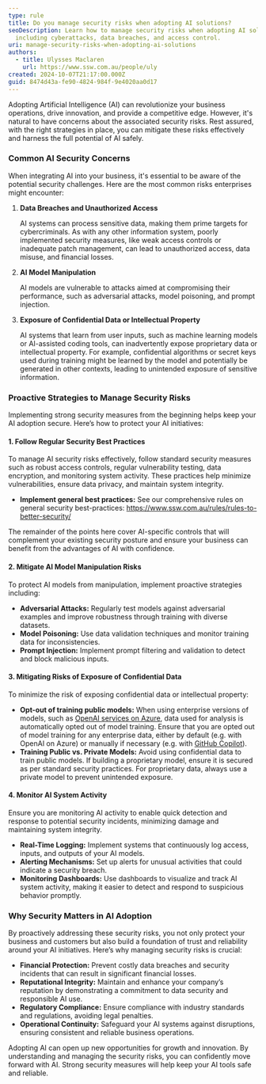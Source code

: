 ```yaml
---
type: rule
title: Do you manage security risks when adopting AI solutions?
seoDescription: Learn how to manage security risks when adopting AI solutions,
  including cyberattacks, data breaches, and access control.
uri: manage-security-risks-when-adopting-ai-solutions
authors:
  - title: Ulysses Maclaren
    url: https://www.ssw.com.au/people/uly
created: 2024-10-07T21:17:00.000Z
guid: 8474d43a-fe90-4824-984f-9e4020aa0d17
---
```

Adopting Artificial Intelligence (AI) can revolutionize your business operations, drive innovation, and provide a competitive edge. However, it's natural to have concerns about the associated security risks. Rest assured, with the right strategies in place, you can mitigate these risks effectively and harness the full potential of AI safely.


<!--endintro-->


### Common AI Security Concerns


When integrating AI into your business, it's essential to be aware of the potential security challenges. Here are the most common risks enterprises might encounter:


1. **Data Breaches and Unauthorized Access**


   AI systems can process sensitive data, making them prime targets for cybercriminals. As with any other information system, poorly implemented security measures, like weak access controls or inadequate patch management, can lead to unauthorized access, data misuse, and financial losses.
2. **AI Model Manipulation**


   AI models are vulnerable to attacks aimed at compromising their performance, such as adversarial attacks, model poisoning, and prompt injection.
3. **Exposure of Confidential Data or Intellectual Property**


   AI systems that learn from user inputs, such as machine learning models or AI-assisted coding tools, can inadvertently expose proprietary data or intellectual property. For example, confidential algorithms or secret keys used during training might be learned by the model and potentially be generated in other contexts, leading to unintended exposure of sensitive information.


### Proactive Strategies to Manage Security Risks


Implementing strong security measures from the beginning helps keep your AI adoption secure. Here’s how to protect your AI initiatives:


#### 1. Follow Regular Security Best Practices


To manage AI security risks effectively, follow standard security measures such as robust access controls, regular vulnerability testing, data encryption, and monitoring system activity. These practices help minimize vulnerabilities, ensure data privacy, and maintain system integrity.


* **Implement general best practices:** See our comprehensive rules on general security best-practices: https://www.ssw.com.au/rules/rules-to-better-security/


The remainder of the points here cover AI-specific controls that will complement your existing security posture and ensure your business can benefit from the advantages of AI with confidence.


#### 2. Mitigate AI Model Manipulation Risks


To protect AI models from manipulation, implement proactive strategies including:


* **Adversarial Attacks:** Regularly test models against adversarial examples and improve robustness through training with diverse datasets.
* **Model Poisoning:** Use data validation techniques and monitor training data for inconsistencies.
* **Prompt Injection:** Implement prompt filtering and validation to detect and block malicious inputs.


#### 3. Mitigating Risks of Exposure of Confidential Data


To minimize the risk of exposing confidential data or intellectual property:


* **Opt-out of training public models:** When using enterprise versions of models, such as [OpenAI services on Azure](https://azure.microsoft.com/products/ai-services/openai-service), data used for analysis is automatically opted out of model training. Ensure that you are opted out of model training for any enterprise data, either by default (e.g. with OpenAI on Azure) or manually if necessary (e.g. with [GitHub Copilot](https://github.com/features/copilot)).
* **Training Public vs. Private Models:** Avoid using confidential data to train public models. If building a proprietary model, ensure it is secured as per standard security practices. For proprietary data, always use a private model to prevent unintended exposure.


#### 4. Monitor AI System Activity


Ensure you are monitoring AI activity to enable quick detection and response to potential security incidents, minimizing damage and maintaining system integrity.


* **Real-Time Logging:** Implement systems that continuously log access, inputs, and outputs of your AI models.
* **Alerting Mechanisms:** Set up alerts for unusual activities that could indicate a security breach.
* **Monitoring Dashboards:** Use dashboards to visualize and track AI system activity, making it easier to detect and respond to suspicious behavior promptly.


### Why Security Matters in AI Adoption


By proactively addressing these security risks, you not only protect your business and customers but also build a foundation of trust and reliability around your AI initiatives. Here’s why managing security risks is crucial:


* **Financial Protection:** Prevent costly data breaches and security incidents that can result in significant financial losses.
* **Reputational Integrity:** Maintain and enhance your company’s reputation by demonstrating a commitment to data security and responsible AI use.
* **Regulatory Compliance:** Ensure compliance with industry standards and regulations, avoiding legal penalties.
* **Operational Continuity:** Safeguard your AI systems against disruptions, ensuring consistent and reliable business operations.


Adopting AI can open up new opportunities for growth and innovation. By understanding and managing the security risks, you can confidently move forward with AI. Strong security measures will help keep your AI tools safe and reliable.
